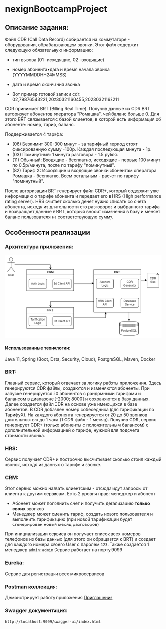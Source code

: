 # nexignBootcampProject

## Описание задания:

Файл CDR (Call Data Record) собирается на коммутаторе - оборудовании,
обрабатывающем звонки. Этот файл содержит следующую обязательную информацию:
 * тип вызова (01 -исходящие, 02 -входящие)
 * номер абонента•дата и время начала звонка (YYYYMMDDHH24MMSS)
 * дата и время окончания звонка 

 * Вот пример готовой записи cdr:
 02,79876543221,20230321160455,20230321163211
 
CDR принимает BRT (Billing Real Time). Получив данные из CDR BRT авторизует абонентов оператора "Ромашка",
чей баланс больше 0. Для этого BRT связывается с базой клиентов, в которой есть информация об абоненте:
номер, тариф, баланс.

Поддерживается 4 тарифа:
* (06) Безлимит 300: 300 минут - за тарифный период стоят фиксированную сумму -100р.
Каждая последующая минута - 1р. 
* (03) Поминутный: 1 минута разговора - 1.5 рубля. 
* (11) Обычный: Входящие - бесплатно, исходящие - первые 100 минут по 0.5р/минута, после по тарифу "поминутный".
* (82) Тариф Х: Исходящие и входящие звонки абонентам оператора Ромашка - бесплатно. Всем остальным - расчет по тарифу "поминутный".

После авторизации BRT генерирует файл CDR+, который содержит уже информацию о тарифе абонента и передает его
в HRS (High performance rating server). HRS считает сколько денег нужно списать со счета абонента, исходя из длительности
его разговоров и выбранного тарифа и возвращает данные в BRT, который вносит изменения в базу и меняет баланс пользователя на соответствующую сумму.

## Особенности реализации

### Архитектура приложения:
![](.\imgs\diagram.png)

#### Использованные технологии: 
Java 11, Spring (Boot, Data, Security, Cloud), PostgreSQL, Maven, Docker

### BRT:
Главный сервис, который отвечает за логику работы приложения. Здесь генерируются CDR файлы, создаются и изменяются абоненты.
При запуске генерируется 50 абонентов с рандомными тарифами и балансом в диапазоне [-2000; 8000] и сохраняются в базу данных.
Далее создается файл CDR на основе уже имеющихся в базе абонентов. В CDR добавлен номер собеседника (для тарификации по ТарифуХ).
На каждого абонента генерируется от 20 до 50 звонков длительностью до 1 часа (1 CDR файл - 1 месяц).
Получив CDR, сервис генерирует CDR+ (только абоненты с положительным балансом) с дополнительной информацией о тарифе, 
нужной для подсчета стоимости звонка.

### HRS:
Сервис получает CDR+ и построчно высчитывает сколько стоил каждый звонок, исходя из данных о тарифе и звонке.


### CRM:
Этот сервис можно назвать клиентским - отсюда идут запросы от клиента к другим сервисам. Есть 2 уровня прав:
менеджер и абонент
* Абонент может пополнить счет и получить детализацию **только своих** звонков
* Менеджер может сменить тариф, создать нового пользователя и выполнить тарификацию
(при новой тарификации будет сгенерирован новый месяц разговоров)

При инициализации сервиса он получает список всех номеров телефонов из базы данных (для этого он обращается к BRT) 
и создает для каждого номера своего User с паролем `123`. Также создается 1 менеджер `admin:admin`
Сервис работает на порту 9099

### Eureka:
Сервис для регистрации всех микросервисов

### Postman коллекция:
Демонстрирует работу приложения
[Приглашение](https://app.getpostman.com/join-team?invite_code=1820a92a30889287b3e8109a72d38d4a&target_code=92b66b8b577dec47871ba48c68d29f94)
### Swagger документация:
`http://localhost:9099/swagger-ui/index.html`


